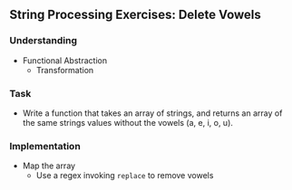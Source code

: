 ## String Processing Exercises: Delete Vowels

### Understanding
- Functional Abstraction
  + Transformation

### Task
- Write a function that takes an array of strings, and returns an array of the same strings values without the vowels (a, e, i, o, u).

### Implementation
- Map the array
  + Use a regex invoking `replace` to remove vowels